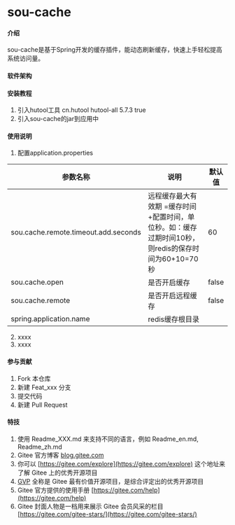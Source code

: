 # sou-cache

#### 介绍
sou-cache是基于Spring开发的缓存插件，能动态刷新缓存，快速上手轻松提高系统访问量。
 
#### 软件架构



#### 安装教程

1.    
    引入hutool工具
             <dependency>
                <groupId>cn.hutool</groupId>
                <artifactId>hutool-all</artifactId>
                <version>5.7.3</version>
                <optional>true</optional>
            </dependency>
2.  引入sou-cache的jar到应用中


#### 使用说明

1.  配置application.properties

| 参数名称                                 | 说明                                                         | 默认值   |
|--------------------------------------|------------------------------------------------------------|-------|
| sou.cache.remote.timeout.add.seconds | 远程缓存最大有效期 =缓存时间+配置时间，单位秒。如：缓存过期时间10秒，则redis的保存时间为60+10=70秒 | 60    |
| sou.cache.open                       | 是否开启缓存                                                     | false |
| sou.cache.remote                     | 是否开启远程缓存                                                   | false |
| spring.application.name              | redis缓存根目录                                                | |


2.  xxxx
3.  xxxx

#### 参与贡献

1.  Fork 本仓库
2.  新建 Feat_xxx 分支
3.  提交代码
4.  新建 Pull Request


#### 特技

1.  使用 Readme\_XXX.md 来支持不同的语言，例如 Readme\_en.md, Readme\_zh.md
2.  Gitee 官方博客 [blog.gitee.com](https://blog.gitee.com)
3.  你可以 [https://gitee.com/explore](https://gitee.com/explore) 这个地址来了解 Gitee 上的优秀开源项目
4.  [GVP](https://gitee.com/gvp) 全称是 Gitee 最有价值开源项目，是综合评定出的优秀开源项目
5.  Gitee 官方提供的使用手册 [https://gitee.com/help](https://gitee.com/help)
6.  Gitee 封面人物是一档用来展示 Gitee 会员风采的栏目 [https://gitee.com/gitee-stars/](https://gitee.com/gitee-stars/)
